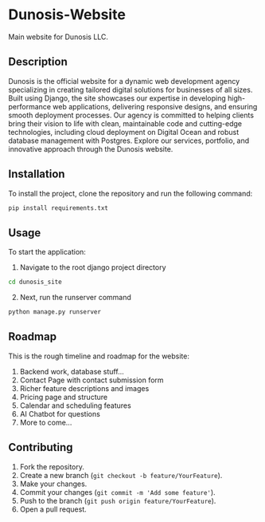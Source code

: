 # Dunosis-Website
Main website for Dunosis LLC. 

## Description
Dunosis is the official website for a dynamic web development agency specializing in creating tailored digital solutions for businesses of all sizes. Built using Django, the site showcases our expertise in developing high-performance web applications, delivering responsive designs, and ensuring smooth deployment processes. Our agency is committed to helping clients bring their vision to life with clean, maintainable code and cutting-edge technologies, including cloud deployment on Digital Ocean and robust database management with Postgres. Explore our services, portfolio, and innovative approach through the Dunosis website.

## Installation
To install the project, clone the repository and run the following command:

```bash
pip install requirements.txt
```

## Usage
To start the application:

1. Navigate to the root django project directory

```zsh
cd dunosis_site
```

2. Next, run the runserver command

```zsh
python manage.py runserver
```

## Roadmap

This is the rough timeline and roadmap for the website:

1. Backend work, database stuff...
2. Contact Page with contact submission form
3. Richer feature descriptions and images
4. Pricing page and structure
5. Calendar and scheduling features
6. AI Chatbot for questions
7. More to come... 

## Contributing
1. Fork the repository.
2. Create a new branch (`git checkout -b feature/YourFeature`).
3. Make your changes.
4. Commit your changes (`git commit -m 'Add some feature'`).
5. Push to the branch (`git push origin feature/YourFeature`).
6. Open a pull request.

